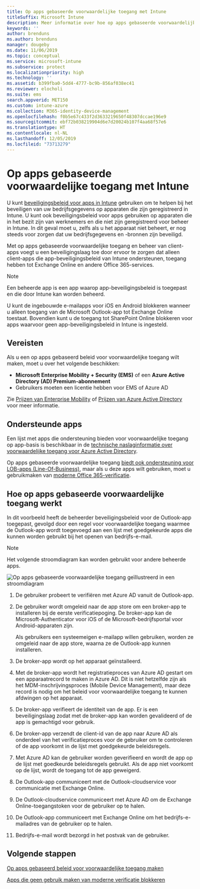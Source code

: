 ```yaml
---
title: Op apps gebaseerde voorwaardelijke toegang met Intune
titleSuffix: Microsoft Intune
description: Meer informatie over hoe op apps gebaseerde voorwaardelijke toegang werkt met Intune.
keywords: ''
author: brenduns
ms.author: brenduns
manager: dougeby
ms.date: 11/06/2019
ms.topic: conceptual
ms.service: microsoft-intune
ms.subservice: protect
ms.localizationpriority: high
ms.technology: ''
ms.assetid: b399fba0-5dd4-4777-bc9b-856af038ec41
ms.reviewer: elocholi
ms.suite: ems
search.appverid: MET150
ms.custom: intune-azure
ms.collection: M365-identity-device-management
ms.openlocfilehash: f0b5e67c433f2d3633219650f48307dccae196e9
ms.sourcegitcommit: ebf72b038219904d6e7d20024b107f4aa68f57e6
ms.translationtype: HT
ms.contentlocale: nl-NL
ms.lasthandoff: 12/05/2019
ms.locfileid: "73713279"
---
```

# <a name="app-based-conditional-access-with-intune"></a>Op apps gebaseerde voorwaardelijke toegang met Intune

U kunt [beveiligingsbeleid voor apps in Intune](../apps/app-protection-policy.md) gebruiken om te helpen bij het beveiligen van uw bedrijfsgegevens op apparaten die zijn geregistreerd in Intune. U kunt ook beveiligingsbeleid voor apps gebruiken op apparaten die in het bezit zijn van werknemers en die niet zijn geregistreerd voor beheer in Intune. In dit geval moet u, zelfs als u het apparaat niet beheert, er nog steeds voor zorgen dat uw bedrijfsgegevens en -bronnen zijn beveiligd.

Met op apps gebaseerde voorwaardelijke toegang en beheer van client-apps voegt u een beveiligingslaag toe door ervoor te zorgen dat alleen client-apps die app-beveiligingsbeleid van Intune ondersteunen, toegang hebben tot Exchange Online en andere Office 365-services.

> [!NOTE]
> Een beheerde app is een app waarop app-beveiligingsbeleid is toegepast en die door Intune kan worden beheerd.

U kunt de ingebouwde e-mailapps voor iOS en Android blokkeren wanneer u alleen toegang van de Microsoft Outlook-app tot Exchange Online toestaat. Bovendien kunt u de toegang tot SharePoint Online blokkeren voor apps waarvoor geen app-beveiligingsbeleid in Intune is ingesteld.

## <a name="prerequisites"></a>Vereisten

Als u een op apps gebaseerd beleid voor voorwaardelijke toegang wilt maken, moet u over het volgende beschikken:

- **Microsoft Enterprise Mobility + Security (EMS)** of een **Azure Active Directory (AD) Premium-abonnement**
- Gebruikers moeten een licentie hebben voor EMS of Azure AD

Zie [Prijzen van Enterprise Mobility](https://www.microsoft.com/cloud-platform/enterprise-mobility-pricing) of [Prijzen van Azure Active Directory](https://azure.microsoft.com/pricing/details/active-directory/) voor meer informatie.

## <a name="supported-apps"></a>Ondersteunde apps

Een lijst met apps die ondersteuning bieden voor voorwaardelijke toegang op app-basis is beschikbaar in de [technische naslaginformatie over voorwaardelijke toegang voor Azure Active Directory](https://docs.microsoft.com/azure/active-directory/active-directory-conditional-access-technical-reference).

Op apps gebaseerde voorwaardelijke toegang [biedt ook ondersteuning voor LOB-apps (Line-Of-Business)](app-modern-authentication-block.md), maar als u deze apps wilt gebruiken, moet u gebruikmaken van [moderne Office 365-verificatie](https://support.office.com/article/Using-Office-365-modern-authentication-with-Office-clients-776c0036-66fd-41cb-8928-5495c0f9168a). 

## <a name="how-app-based-conditional-access-works"></a>Hoe op apps gebaseerde voorwaardelijke toegang werkt

In dit voorbeeld heeft de beheerder beveiligingsbeleid voor de Outlook-app toegepast, gevolgd door een regel voor voorwaardelijke toegang waarmee de Outlook-app wordt toegevoegd aan een lijst met goedgekeurde apps die kunnen worden gebruikt bij het openen van bedrijfs-e-mail.

> [!NOTE]
> Het volgende stroomdiagram kan worden gebruikt voor andere beheerde apps.

![Op apps gebaseerde voorwaardelijke toegang geïllustreerd in een stroomdiagram](./media/app-based-conditional-access-intune/ca-intune-common-ways-3.png)

1. De gebruiker probeert te verifiëren met Azure AD vanuit de Outlook-app.

2. De gebruiker wordt omgeleid naar de app store om een broker-app te installeren bij de eerste verificatiepoging. De broker-app kan de Microsoft-Authenticator voor iOS of de Microsoft-bedrijfsportal voor Android-apparaten zijn.

   Als gebruikers een systeemeigen e-mailapp willen gebruiken, worden ze omgeleid naar de app store, waarna ze de Outlook-app kunnen installeren.

3. De broker-app wordt op het apparaat geïnstalleerd.

4. Met de broker-app wordt het registratieproces van Azure AD gestart om een apparaatrecord te maken in Azure AD. Dit is niet hetzelfde zijn als het MDM-inschrijvingsproces (Mobile Device Management), maar deze record is nodig om het beleid voor voorwaardelijke toegang te kunnen afdwingen op het apparaat.

5. De broker-app verifieert de identiteit van de app. Er is een beveiligingslaag zodat met de broker-app kan worden gevalideerd of de app is gemachtigd voor gebruik.

6. De broker-app verzendt de client-id van de app naar Azure AD als onderdeel van het verificatieproces voor de gebruiker om te controleren of de app voorkomt in de lijst met goedgekeurde beleidsregels.

7. Met Azure AD kan de gebruiker worden geverifieerd en wordt de app op de lijst met goedkeurde beleidsregels gebruikt. Als de app niet voorkomt op de lijst, wordt de toegang tot de app geweigerd.

8. De Outlook-app communiceert met de Outlook-cloudservice voor communicatie met Exchange Online.

9. De Outlook-cloudservice communiceert met Azure AD om de Exchange Online-toegangstoken voor de gebruiker op te halen.

10. De Outlook-app communiceert met Exchange Online om het bedrijfs-e-mailadres van de gebruiker op te halen.

11. Bedrijfs-e-mail wordt bezorgd in het postvak van de gebruiker.

## <a name="next-steps"></a>Volgende stappen
[Op apps gebaseerd beleid voor voorwaardelijke toegang maken](app-based-conditional-access-intune-create.md)

[Apps die geen gebruik maken van moderne verificatie blokkeren](app-modern-authentication-block.md)
